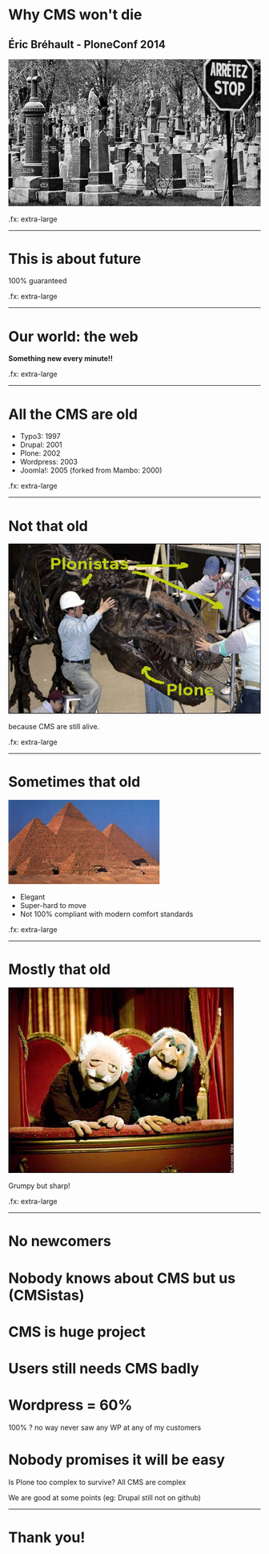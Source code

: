# Why CMS won't die
## Éric Bréhault - PloneConf 2014

<img src="img/cimetiere_1966.jpg" class="float-right" />

.fx: extra-large

--------------------------------------------------------------------------------

# This is about future

100% guaranteed

.fx: extra-large

--------------------------------------------------------------------------------

# Our world: the web

**Something new every minute!!**

.fx: extra-large

--------------------------------------------------------------------------------

# All the CMS are old

- Typo3: 1997
- Drupal: 2001
- Plone: 2002
- Wordpress: 2003
- Joomla!: 2005 (forked from Mambo: 2000)

.fx: extra-large

--------------------------------------------------------------------------------

# Not that old

<img src="img/dinosaur.jpg" />

because CMS are still alive.

.fx: extra-large

--------------------------------------------------------------------------------

# Sometimes that old

<img src="img/pyramid.jpg" class="float-right" style="max-width: 60%;" />

- Elegant
- Super-hard to move
- Not 100% compliant with modern comfort standards

.fx: extra-large

--------------------------------------------------------------------------------

# Mostly that old

<img src="img/muppet.jpg" />

Grumpy but sharp!

.fx: extra-large

--------------------------------------------------------------------------------

# No newcomers

# Nobody knows about CMS but us (CMSistas)

# CMS is huge project

# Users still needs CMS badly

# Wordpress = 60%
100% ? no way
never saw any WP at any of my customers

# Nobody promises it will be easy
Is Plone too complex to survive?
All CMS are complex

We are good at some points (eg: Drupal still not on github)

--------------------------------------------------------------------------------
# Thank you!